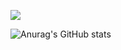 
<a href="https://github.com/ChickenEgg09" target="_blank"><img src="https://img.shields.io/badge/github-181717?style=plastic&logo=Github&logoColor=#181717"/></a>

![Anurag's GitHub stats](https://github-readme-stats.vercel.app/api?username=ChickenEgg09&show_icons=true&theme=highcontrast)

